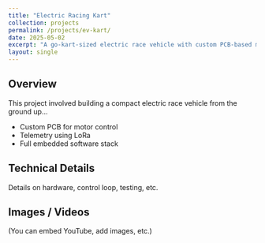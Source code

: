 ```yaml
---
title: "Electric Racing Kart"
collection: projects
permalink: /projects/ev-kart/
date: 2025-05-02
excerpt: "A go-kart-sized electric race vehicle with custom PCB-based motor control and telemetry."
layout: single
---
```


## Overview

This project involved building a compact electric race vehicle from the ground up...

- Custom PCB for motor control
- Telemetry using LoRa
- Full embedded software stack

## Technical Details

Details on hardware, control loop, testing, etc.

## Images / Videos

(You can embed YouTube, add images, etc.)
